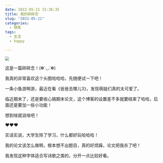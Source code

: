 ```yaml
---
date: 2022-05-21 15:36:35
title: 我的碎碎念
slug: "2022-05-21"
categories:
  - 随笔
tags:
  - 生活
  - happy

---
```


<img src="https://blog.wangyunzi.com/article/%E7%AC%AC%E4%B8%80%E7%AF%87%E6%96%87%E7%AB%A0.jpg" style="zoom:80%;" />

这是一篇碎碎念！(❁´◡`❁)

我真的非常喜欢这个头图哈哈哈，先随便试一下吧！

一条小鱼游啊游，最近在看《爸爸去哪儿3》，发现萌娃们真的太可爱了。

临近期末了，还是要收心搞期末论文，这个博客的设置差不多就要结束了哈哈，后面还是要加一些小功能！

想到啥就说啥吧！

❤️❤️❤️

实话实说，大学生除了学习，什么都好玩哈哈哈！

我的论文该怎么做啊，根本想不出题目，真的好烦躁，论文把我杀了吧！

我发现这种字体适合写诗歌之类的，分开一点比较好看。



